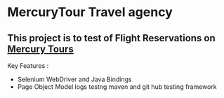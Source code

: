 # MercuryTour Travel agency
## This project is to test of Flight Reservations on [Mercury Tours](http://newtours.demoaut.com) 
Key Features :
- Selenium WebDriver and Java Bindings
- Page Object Model
logs
testng
maven and git hub
testing framework
